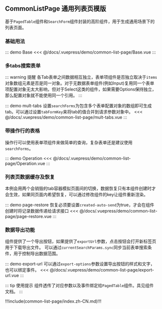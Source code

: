 ## CommonListPage 通用列表页模版

基于`PagedTable`组件和`SearchForm`组件封装的高阶组件，用于生成通用场景下的列表页面。

### 基础用法

::: demo Base
<<< @/docs/.vuepress/demo/common-list-page/Base.vue
:::

### 多tabs搜索表单

::: warning 提醒
各Tab表单之间数据相互独立，表单项组件是否独立取决于`items`对象数组元素是否是同一对象。对于无数据表单组件(例如Input)复用同一个表单项配置对象无太大影响，但对于Select这类的组件，如果需要Options保持独立，那么配置对象就不能使用同一个引用。
:::

::: demo mult-tabs 设置`searchForms`为包含多个表单配置对象的数组即可生成tab。可以通过设置`tabFormKey`来将tab的值合并到请求参数对象中。
<<< @/docs/.vuepress/demo/common-list-page/mult-tabs.vue
:::

### 带操作行的表格

操作行可以使用表单项组件来做简单的查询，复杂表单还是建议使用`searchForms`。

::: demo Operation
<<< @/docs/.vuepress/demo/common-list-page/Operation.vue
:::

### 列表页数据缓存及恢复

本例会用两个会销毁的tab容器模拟页面间的切换，数据恢复只有本组件创建时才会生效，如果同页面内希望恢复，可以通过修改组件的key让组件重新渲染。 

::: demo page-restore 恢复必须要设置`created-auto-send`为true，才会在组件创建时将记录数据传递给请求接口
<<< @/docs/.vuepress/demo/common-list-page/page-restore.vue
:::

### 数据导出功能

组件提供了一个导出按钮，如果提供了`exportUrl`参数，点击按钮会打开新标签页用于下载导出文件。
可以通过`currentSearchParams.sync`同步当前表单搜索条件，用于控制导出数据范围。

::: demo export-url 可以通过`export-options`参数设置导出按钮的样式和文字，也可以绑定事件。
<<< @/docs/.vuepress/demo/common-list-page/export-url.vue
:::

::: tip 使用提示
组件透传了对应参数以及事件绑定给`PagedTable`组件。具见组件文档。
:::

!!!include(common-list-page/index.zh-CN.md)!!!